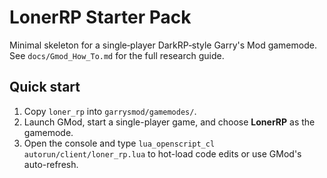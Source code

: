 # LonerRP Starter Pack

Minimal skeleton for a single‑player DarkRP‑style Garry's Mod gamemode.
See `docs/Gmod_How_To.md` for the full research guide.

## Quick start
1. Copy `loner_rp` into `garrysmod/gamemodes/`.
2. Launch GMod, start a single-player game, and choose **LonerRP** as the gamemode.
3. Open the console and type `lua_openscript_cl autorun/client/loner_rp.lua` to hot-load code edits
    or use GMod's auto-refresh.

